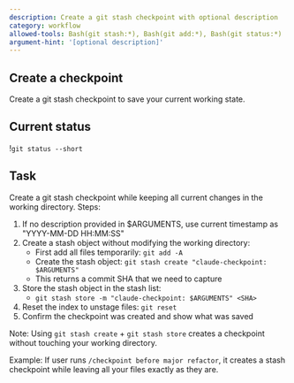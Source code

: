 ```yaml
---
description: Create a git stash checkpoint with optional description
category: workflow
allowed-tools: Bash(git stash:*), Bash(git add:*), Bash(git status:*)
argument-hint: '[optional description]'
---
```


## Create a checkpoint

Create a git stash checkpoint to save your current working state.

## Current status

!`git status --short`

## Task

Create a git stash checkpoint while keeping all current changes in the working directory. Steps:

1. If no description provided in $ARGUMENTS, use current timestamp as "YYYY-MM-DD HH:MM:SS"
2. Create a stash object without modifying the working directory:
   - First add all files temporarily: `git add -A`
   - Create the stash object: `git stash create "claude-checkpoint: $ARGUMENTS"`
   - This returns a commit SHA that we need to capture
3. Store the stash object in the stash list:
   - `git stash store -m "claude-checkpoint: $ARGUMENTS" <SHA>`
4. Reset the index to unstage files: `git reset`
5. Confirm the checkpoint was created and show what was saved

Note: Using `git stash create` + `git stash store` creates a checkpoint without touching your working directory.

Example: If user runs `/checkpoint before major refactor`, it creates a stash checkpoint while leaving all your files exactly as they are.
